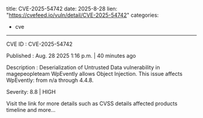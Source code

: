  
title: CVE-2025-54742
date: 2025-8-28
lien: "https://cvefeed.io/vuln/detail/CVE-2025-54742"
categories:
  - cve
---

CVE ID : CVE-2025-54742

Published :  Aug. 28
2025
1:16 p.m. | 40 minutes ago

Description : Deserialization of Untrusted Data vulnerability in magepeopleteam WpEvently allows Object Injection. This issue affects WpEvently: from n/a through 4.4.8.

Severity: 8.8 | HIGH

Visit the link for more details
such as CVSS details
affected products
timeline
and more...
